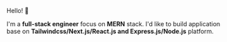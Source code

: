 Hello! 👋  

I'm a __full-stack engineer__ focus on __MERN__ stack. I'd like to build application base on __Tailwindcss/Next.js/React.js and Express.js/Node.js__ platform.  

<!-- comment
I was a software/QA engineer DBA and system engineer for the past 20 years. Specialized in system building, diagnostic and optimization in traditional enterprise IT high-availability environments, Linux/Unix, Server/Storage hardware/software especially Oracle enterprise-level database systems.  

My career finally reached its peak in the IBM mainframe advanced technical support team(2012-2016), and at the same time, with the advent of the cloud era, it also came to an end.  

I hope to continue my career as an IT engineer. Almost all positions currently require programming skills, so in recent years I have revisited the classic content of software engineering, operating systems, algorithms and data structures, Agile and DevOps, etc.  

I will take full-stack engineering as the starting point of my new career, also would like to accumulate experience in building cryptocurrency and AI systems in the future.  

I have completed the Harvard University CS50x, CS50python and CS50web courses and am currently in a full-stack (MERN stack) bootcamp with plans to graduate in February 2024.  

My job role development targets __independent contractors, start-ups and small and medium-sized enterprises__.   

I hope to grow quickly by accumulating __end-to-end practical experience__, and ultimately achieve the goal of quickly delivering customer needs.  
-->

<!--
**jizhang80/jizhang80** is a ✨ _special_ ✨ repository because its `README.md` (this file) appears on your GitHub profile.

Here are some ideas to get you started:

- 🔭 I’m currently working on ...
- 🌱 I’m currently learning ...
- 👯 I’m looking to collaborate on ...
- 🤔 I’m looking for help with ...
- 💬 Ask me about ...
- 📫 How to reach me: ...
- 😄 Pronouns: ...
- ⚡ Fun fact: ...
-->

